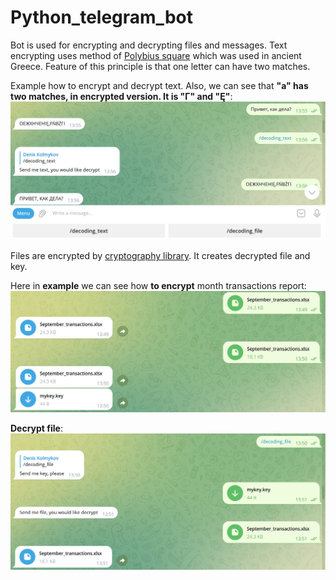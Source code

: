 # Python_telegram_bot

Bot is used for encrypting and decrypting files and messages. Text encrypting uses method of [Polybius square](https://en.wikipedia.org/wiki/Polybius_square) which was used in ancient Greece.
Feature of this principle is that one letter can have two matches.

Example how to encrypt and decrypt text. Also, we can see that __"a" has two matches, in encrypted version. It is "Г" and "Ę"__:
![Example text](/text_encode.png)

Files are encrypted by [cryptography library](https://pypi.org/project/cryptography/). It creates decrypted file and key.

Here in __example__ we can see how __to encrypt__ month transactions report:
![encrypt file](/encdng_file.png)

__Decrypt file__:
![encrypt file](/dcdng_file.png)
